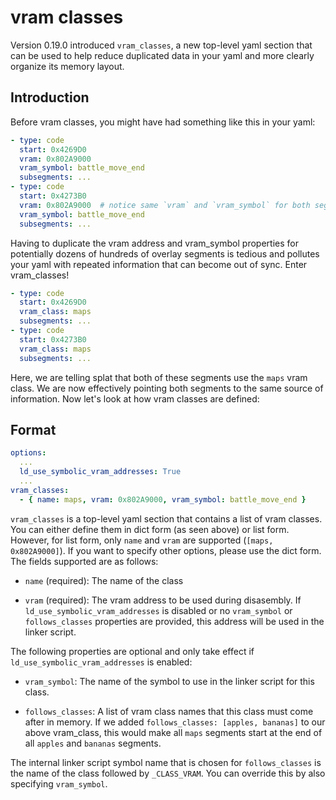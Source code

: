# vram classes

Version 0.19.0 introduced `vram_classes`, a new top-level yaml section that can be used to help reduce duplicated data in your yaml and more clearly organize its memory layout.

## Introduction
Before vram classes, you might have had something like this in your yaml:

```yaml
- type: code
  start: 0x4269D0
  vram: 0x802A9000
  vram_symbol: battle_move_end
  subsegments: ...
- type: code
  start: 0x4273B0
  vram: 0x802A9000  # notice same `vram` and `vram_symbol` for both segments
  vram_symbol: battle_move_end
  subsegments: ...
```

Having to duplicate the vram address and vram_symbol properties for potentially dozens of hundreds of overlay segments is tedious and pollutes your yaml with repeated information that can become out of sync. Enter vram_classes!

```yaml
- type: code
  start: 0x4269D0
  vram_class: maps
  subsegments: ...
- type: code
  start: 0x4273B0
  vram_class: maps
  subsegments: ...
```

Here, we are telling splat that both of these segments use the `maps` vram class. We are now effectively pointing both segments to the same source of information. Now let's look at how vram classes are defined:

## Format

```yaml
options:
  ...
  ld_use_symbolic_vram_addresses: True
  ...
vram_classes:
  - { name: maps, vram: 0x802A9000, vram_symbol: battle_move_end }
```

`vram_classes` is a top-level yaml section that contains a list of vram classes. You can either define them in dict form (as seen above) or list form. However, for list form, only `name` and `vram` are supported (`[maps, 0x802A9000]`). If you want to specify other options, please use the dict form. The fields supported are as follows:

- `name` (required): The name of the class

- `vram` (required): The vram address to be used during disasembly. If `ld_use_symbolic_vram_addresses` is disabled or no `vram_symbol` or `follows_classes` properties are provided, this address will be used in the linker script.

The following properties are optional and only take effect if `ld_use_symbolic_vram_addresses` is enabled:

- `vram_symbol`: The name of the symbol to use in the linker script for this class.

- `follows_classes`: A list of vram class names that this class must come after in memory. If we added `follows_classes: [apples, bananas]` to our above vram_class, this would make all `maps` segments start at the end of all `apples` and `bananas` segments.

The internal linker script symbol name that is chosen for `follows_classes` is the name of the class followed by `_CLASS_VRAM`. You can override this by also specifying `vram_symbol`.